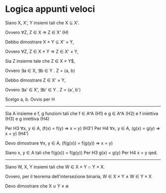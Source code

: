 # Logica appunti veloci

Siano X, X', Y insiemi tali che X ⊆ X'.

Ovvero ∀Z, Z ∈ X ⇒ Z ∈ X' (H)

Debbo dimostrare X × Y ⊆ X' × Y, 

Ovvero ∀Z, Z ∈ X × Y ⇒ Z ∈ X' × Y,

Sia Z insieme tale che Z ∈ X × Y$,

Ovvero ∃a ∈ X, ∃b ∈ Y . Z = ⟨a, b⟩

Debbo dimostrare Z ∈ X' × Y,

Ovvero ∃a' ∈ X', ∃b' ∈ Y . Z = ⟨a', b'⟩

Scelgo a, b. Ovvio per H

---

Sia A insieme e f, g funzioni tali che f ∈ A^A (H1) e g ∈ A^A (H2) e f iniettiva (H3) e g iniettiva (H4)

Per H3 ∀x, y ∈ A, (f(x) = f(y) ⇒ x = y) (H3')
Per H4 ∀x, y ∈ A, (g(x) = g(y) ⇒ x = y) (H4')

Devo dimostrare ∀x, y ∈ A, (f(g(x)) = f(g(y)) ⇒ x = y)

Siano x, y ∈ A tali che f(g(x)) = f(g(y))
Per H3 g(x) = g(y)
Per H4 x = y
qed.

---

Siano W, X, Y insiemi tali che W ∈ X × Y ∩ Y × X.

Ovvero, per il teorema dell'intersezione binaria, W ∈ X × Y ∧ W ∈ Y × X

Devo dimostrare che X ∪ Y ≠ ∅

